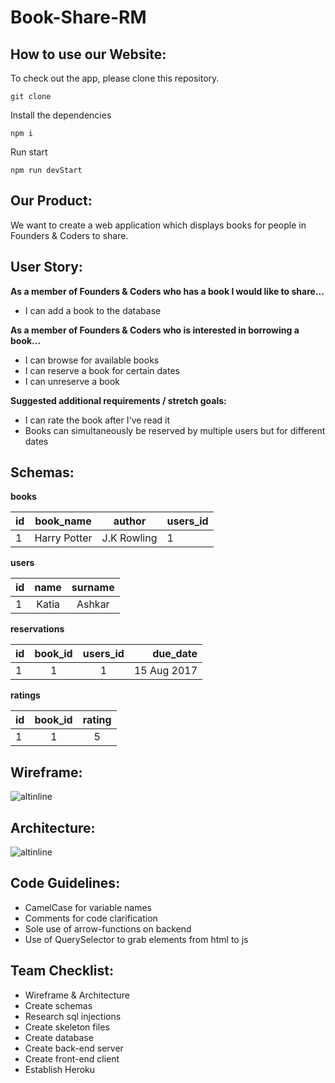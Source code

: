 # Book-Share-RM

## How to use our Website:
To check out the app, please clone this repository.
```
git clone
```
Install the dependencies
```
npm i
```
Run start
```
npm run devStart
```
## Our Product:

We want to create a web application which displays books for people in Founders & Coders to share.

## User Story:

**As a member of Founders & Coders who has a book I would like to share...**
* I can add a book to the database

**As a member of Founders & Coders who is interested in borrowing a book...**
* I can browse for available books
* I can reserve a book for certain dates
* I can unreserve a book

**Suggested additional requirements / stretch goals:**
* I can rate the book after I've read it
* Books can simultaneously be reserved by multiple users but for different dates

## Schemas:
**books**

| id  | book_name    | author | users_id |
| --- | ------------ | ------ | -------- |
| 1   | Harry Potter | J.K Rowling | 1|

**users**

| id  |  name | surname |
| --- |:-----:|:-------:|
| 1 | Katia | Ashkar |

**reservations**

| id  | book_id | users_id | due_date |
| --- |:---------:|:------:| -------: |
| 1 | 1 | 1 | 15 Aug 2017|

**ratings**

| id  | book_id | rating |
| --- |:-------:|:------:|
| 1 | 1 | 5 |


## Wireframe:

![altinline](https://user-images.githubusercontent.com/25408167/29070025-00b04ab8-7c46-11e7-9dd1-3479cb314980.png)

## Architecture:

![altinline]()

## Code Guidelines:
* CamelCase for variable names
* Comments for code clarification
* Sole use of arrow-functions on backend
* Use of QuerySelector to grab elements from html to js

## Team Checklist:
* Wireframe & Architecture
* Create schemas
* Research sql injections
* Create skeleton files
* Create database
* Create back-end server
* Create front-end client
* Establish Heroku
